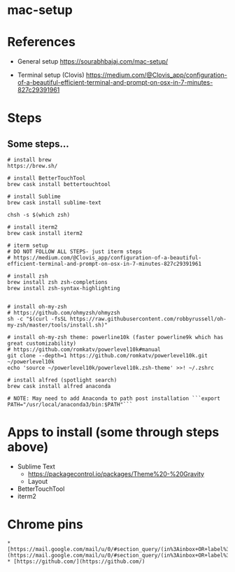 # mac-setup

# References
* General setup https://sourabhbajaj.com/mac-setup/

* Terminal setup (Clovis) https://medium.com/@Clovis_app/configuration-of-a-beautiful-efficient-terminal-and-prompt-on-osx-in-7-minutes-827c29391961

# Steps
## Some steps...
```
# install brew
https://brew.sh/

# install BetterTouchTool
brew cask install bettertouchtool

# install Sublime
brew cask install sublime-text

chsh -s $(which zsh)

# install iterm2
brew cask install iterm2

# iterm setup
# DO NOT FOLLOW ALL STEPS- just iterm steps
# https://medium.com/@Clovis_app/configuration-of-a-beautiful-efficient-terminal-and-prompt-on-osx-in-7-minutes-827c29391961

# install zsh
brew install zsh zsh-completions
brew install zsh-syntax-highlighting


# install oh-my-zsh
# https://github.com/ohmyzsh/ohmyzsh
sh -c "$(curl -fsSL https://raw.githubusercontent.com/robbyrussell/oh-my-zsh/master/tools/install.sh)"

# install oh-my-zsh theme: powerline10k (faster powerline9k which has great customizability)
# https://github.com/romkatv/powerlevel10k#manual
git clone --depth=1 https://github.com/romkatv/powerlevel10k.git ~/powerlevel10k
echo 'source ~/powerlevel10k/powerlevel10k.zsh-theme' >>! ~/.zshrc

# install alfred (spotlight search)
brew cask install alfred anaconda

# NOTE: May need to add Anaconda to path post installation ```export PATH="/usr/local/anaconda3/bin:$PATH"```

```

# Apps to install (some through steps above)
* Sublime Text
  * https://packagecontrol.io/packages/Theme%20-%20Gravity
  * Layout
* BetterTouchTool
* iterm2

# Chrome pins
```
* [https://mail.google.com/mail/u/0/#section_query/(in%3Ainbox+OR+label%3A%5Eiim)+is%3Aunread](https://mail.google.com/mail/u/0/#section_query/(in%3Ainbox+OR+label%3A%5Eiim)+is%3Aunread)
* [https://github.com/](https://github.com/)
```
